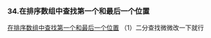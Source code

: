 ### 34.在排序数组中查找第一个和最后一个位置

[在排序数组中查找第一个和最后一个位置](https://leetcode-cn.com/problems/find-first-and-last-position-of-element-in-sorted-array/)
（1）二分查找微微改一下就行

